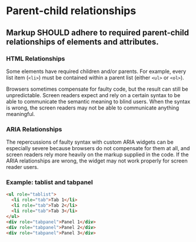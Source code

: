 # Parent-child relationships

## Markup SHOULD adhere to required parent-child relationships of elements and attributes.

### HTML Relationships

Some elements have required children and/or parents. For example, every list item (`<li>`) must be contained within a parent list (either `<ul>` or `<ol>`).

Browsers sometimes compensate for faulty code, but the result can still be unpredictable. Screen readers expect and rely on a certain syntax to be able to communicate the semantic meaning to blind users. When the syntax is wrong, the screen readers may not be able to communicate anything meaningful.

### ARIA Relationships

The repercussions of faulty syntax with custom ARIA widgets can be especially severe because browsers do not compensate for them at all, and screen readers rely more heavily on the markup supplied in the code. If the ARIA relationships are wrong, the widget may not work properly for screen reader users.

### Example: tablist and tabpanel

```html
<ul role="tablist">
  <li role="tab">Tab 1</li>
  <li role="tab">Tab 2</li>
  <li role="tab">Tab 3</li>
</ul>
<div role="tabpanel">Panel 1</div>
<div role="tabpanel">Panel 2</div>
<div role="tabpanel">Panel 3</div>
```
